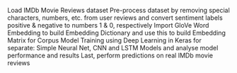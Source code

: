 Load IMDb Movie Reviews dataset
Pre-process dataset by removing special characters, numbers, etc. from user reviews and convert sentiment labels positive & negative to numbers 1 & 0, respectively
Import GloVe Word Embedding to build Embedding Dictionary and use this to build Embedding Matrix for Corpus
Model Training using Deep Learning in Keras for separate: Simple Neural Net, CNN and LSTM Models and analyse model performance and results
Last, perform predictions on real IMDb movie reviews
